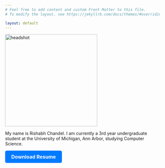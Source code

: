 ```yaml
---
# Feel free to add content and custom Front Matter to this file.
# To modify the layout, see https://jekyllrb.com/docs/themes/#overriding-theme-defaults

layout: default
---
```

<img src="/assets/images/HEADSHOT_ME.jpg" alt="headshot" style="width: 300px; height: auto;">

My name is Rishabh Chandel. I am currently a 3rd year undergraduate student at the University of Michigan, Ann Arbor, studying Computer Science.

<a href="/assets/pdf/RishabhChandel_Resume.pdf" style="
  display: inline-block;
  padding: 10px 20px;
  font-size: 16px;
  font-weight: bold;
  color: #fff; /* Text color */
  background-color: #007bff; /* Button background color */
  text-align: center;
  text-decoration: none;
  border-radius: 5px;
  transition: background-color 0.3s ease;
" download>Download Resume</a>